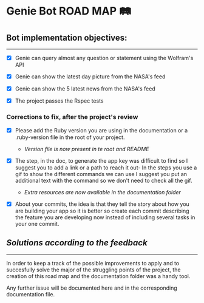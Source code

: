 
# __Genie Bot ROAD MAP 🛤__

## __Bot implementation objectives:__

---

- [x] Genie can query almost any question or statement using the Wolfram's API

- [x] Genie can show the latest day picture from the NASA's feed
  
- [x] Genie can show the 5 latest news from the NASA's feed

- [x] The project passes the Rspec tests

### __Corrections to fix, after the project's review__

- [x] Please add the Ruby version you are using in the documentation or a .ruby-version file in the root of your project.
  - _Version file is now present in te root and README_

- [x] The step, in the doc, to generate the app key was difficult to find so I suggest you to add a link or a path to reach it out- In the steps you use a gif to show the different commands we can use I suggest you put an additional text with the command so we don't need to check all the gif.
  - _Extra resources are now available in the documentation folder_

- [x] About your commits, the idea is that they tell the story about how you are building your app so it is better so create each commit describing the feature you are developing now instead of including several tasks in your one commit.

## _Solutions according to the feedback_

---

In order to keep a track of the possible improvements to apply and to succesfully solve the major of the struggling points of the project, the creation of this road map and the documentation folder was a handy tool.

Any further issue will be documented here and in the corresponding documentation file.

